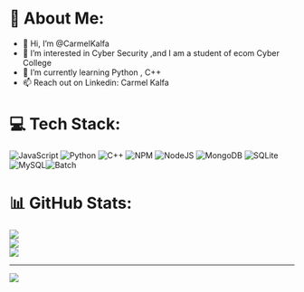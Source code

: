 # 💫 About Me:
- 👋 Hi, I’m @CarmelKalfa
- 👀 I’m interested in Cyber Security ,and I am a student of ecom Cyber College
- 🌱 I’m currently learning Python , C++ 
- 📫 Reach out on Linkedin: Carmel Kalfa

# 💻 Tech Stack:
![JavaScript](https://img.shields.io/badge/javascript-%23323330.svg?style=for-the-badge&logo=javascript&logoColor=%23F7DF1E) ![Python](https://img.shields.io/badge/python-3670A0?style=for-the-badge&logo=python&logoColor=ffdd54) ![C++](https://img.shields.io/badge/c++-%2300599C.svg?style=for-the-badge&logo=c%2B%2B&logoColor=white) ![NPM](https://img.shields.io/badge/NPM-%23000000.svg?style=for-the-badge&logo=npm&logoColor=white) ![NodeJS](https://img.shields.io/badge/node.js-6DA55F?style=for-the-badge&logo=node.js&logoColor=white) ![MongoDB](https://img.shields.io/badge/MongoDB-%234ea94b.svg?style=for-the-badge&logo=mongodb&logoColor=white) ![SQLite](https://img.shields.io/badge/sqlite-%2307405e.svg?style=for-the-badge&logo=sqlite&logoColor=white) ![MySQL](https://img.shields.io/badge/mysql-%2307405e.svg?style=for-the-badge&logo=mysql&logoColor=white)![Batch](https://img.shields.io/badge/batch-%2307405e.svg?style=for-the-badge&logo=batch&logoColor=white)
# 📊 GitHub Stats:
![](https://github-readme-stats.vercel.app/api?username=CarmelKalfa&theme=dark&hide_border=false&include_all_commits=true&count_private=false)<br/>
![](https://github-readme-streak-stats.herokuapp.com/?user=CarmelKalfa&theme=dark&hide_border=false)<br/>
![](https://github-readme-stats.vercel.app/api/top-langs/?username=CarmelKalfa&theme=dark&hide_border=false&include_all_commits=true&count_private=false&layout=compact)


---
[![](https://visitcount.itsvg.in/api?id=CarmelKalfa&icon=0&color=0)](https://visitcount.itsvg.in)


  
<!-- Proudly stolen from ShonDevelopment ( https://github.com/ShonDevelopment ) hopefully he will not hate me for this ;-; -->

